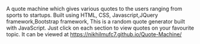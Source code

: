 A quote machine which gives various quotes to the users ranging from sports to startups. Built using HTML, CSS, Javascript,JQuery framework,Bootstrap framework,
This is a random quote generator built with JavaScript. Just click on each section to view quotes on your favourite topic.
It can be viewed at https://nikhilmufc7.github.io/Quote-Machine/
